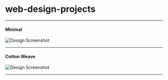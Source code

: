 # web-design-projects

---

#### Minimal

![Design Screenshot](https://i.ibb.co/C7DJX0M/screencapture-127-0-0-1-5500-project-1-index-html-2023-12-20-17-06-30.png)

---

#### Cotton Weave

![Design Screenshot](https://i.ibb.co/4RJKMj1/image-2023-12-20-233239157.png)

---

